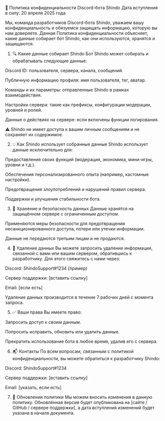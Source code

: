 📜 Политика конфиденциальности Discord-бота Shindo
Дата вступления в силу: 20 апреля 2025 года

Мы, команда разработчиков Discord-бота Shindo, уважаем вашу конфиденциальность и обязуемся защищать информацию, которую вы нам доверяете. Данная Политика конфиденциальности объясняет, какие данные собирает бот Shindo, как они используются, хранятся и защищаются.

1. 🔍 Какие данные собирает Shindo
Бот Shindo может собирать и обрабатывать следующие данные:

Discord ID: пользователя, сервера, канала, сообщений.

Публичную информацию профиля: имя пользователя, тег, аватар.

Команды и их параметры: отправленные Shindo в рамках взаимодействия.

Настройки сервера: такие как префиксы, конфигурации модерации, уровней и ролей.

Данные о действиях на сервере: если включены функции логирования.

⚠️ Shindo не имеет доступа к вашим личным сообщениям и не сохраняет их содержимое.

2. 💡 Как Shindo использует собранные данные
Shindo использует данные исключительно для:

Предоставления своих функций (модерация, экономика, мини-игры, уровни и т.д.).

Обеспечения персонализированного опыта (например, кастомные настройки).

Предотвращения злоупотреблений и нарушений правил сервера.

Поддержки и улучшения стабильности бота.

3. 🔐 Хранение и безопасность данных
Данные хранятся на защищённом сервере с ограниченным доступом.

Применяются меры безопасности для предотвращения несанкционированного доступа, потери или утечки информации.

Данные не передаются третьим лицам и не продаются.

4. 🧹 Удаление данных
Вы можете запросить удаление информации, связанной с вами или вашим сервером, обратившись к разработчику. Для этого свяжитесь с нами через:

Discord: ShindoSupport#1234 (пример)

Сервер поддержки: [вставить ссылку]

Email: [если есть]

Удаление данных производится в течение 7 рабочих дней с момента запроса.

5. ✅ Ваши права
Вы имеете право:

Запросить доступ к своим данным.

Попросить исправить, обновить или удалить данные.

Прекратить использование бота в любое время, удалив его с сервера.

6. 📬 Контакты
По всем вопросам, связанным с политикой конфиденциальности, вы можете обратиться к разработчику Shindo:

Discord: ShindoSupport#1234

Сервер поддержки: [вставить ссылку]

Email: [указать, если есть]

7. 🔁 Обновления политики
Мы можем вносить изменения в данную политику. Обновлённая версия будет опубликована на [сайте / GitHub / сервере поддержки], а дата вступления изменений будет указана в начале документа.
